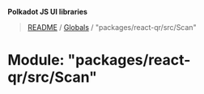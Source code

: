 **Polkadot JS UI libraries**

> [README](../README.md) / [Globals](../globals.md) / "packages/react-qr/src/Scan"

# Module: "packages/react-qr/src/Scan"
